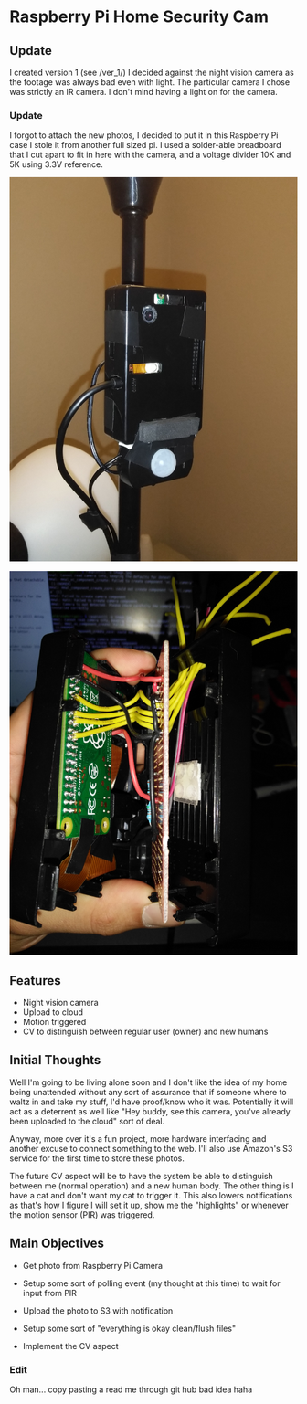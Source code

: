 # Raspberry Pi Home Security Cam

## Update
I created version 1 (see /ver_1/)
I decided against the night vision camera as the footage was always bad even with light. The particular camera I chose was strictly an IR camera. I don't mind having a light on for the camera.

### Update
I forgot to attach the new photos, I decided to put it in this Raspberry Pi case I stole it from another full sized pi. I used a solder-able breadboard that I cut apart to fit in here with the camera, and a voltage divider 10K and 5K using 3.3V reference.

![Alt text](https://raw.githubusercontent.com/jdc-cunningham/raspi-home-security-cam/master/ver_1/pi-cam-external-using-raspberry-pi-case.jpg "Raspberry Pi Zero with 8MP V2 Cam Full Sized Pi Case with 1W LED and PIR sensor outside at the bottom")

![Alt text](https://raw.githubusercontent.com/jdc-cunningham/raspi-home-security-cam/master/ver_1/pi-cam-guts.jpg "The guts, including 10K 5K voltage divider with 3.3V reference, pi zero wireless and 8MP v2 camera")

## Features
- Night vision camera
- Upload to cloud
- Motion triggered
- CV to distinguish between regular user (owner) and new humans

## Initial Thoughts
Well I'm going to be living alone soon and I don't like the idea of my home being unattended without any sort of assurance that if someone where to waltz in and take my stuff, I'd have proof/know who it was. Potentially it will act as a deterrent as well like "Hey buddy, see this camera, you've already been uploaded to the cloud" sort of deal.

Anyway, more over it's a fun project, more hardware interfacing and another excuse to connect something to the web. I'll also use Amazon's S3 service for the first time to store these photos.

The future CV aspect will be to have the system be able to distinguish between me (normal operation) and a new human body. The other thing is I have a cat and don't want my cat to trigger it. This also lowers notifications as that's how I figure I will set it up, show me the "highlights" or whenever the motion sensor (PIR) was triggered.

## Main Objectives

- Get photo from Raspberry Pi Camera

- Setup some sort of polling event (my thought at this time) to wait for input from PIR

- Upload the photo to S3 with notification

- Setup some sort of "everything is okay clean/flush files"

- Implement the CV aspect

### Edit

Oh man... copy pasting a read me through git hub bad idea haha
